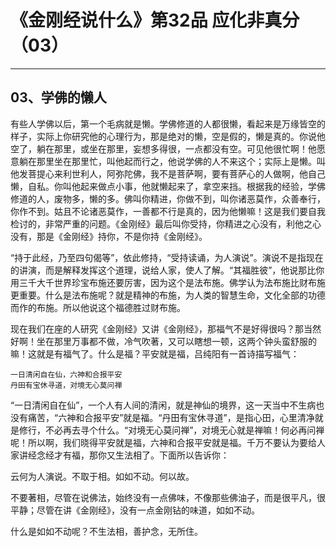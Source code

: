 # 《金刚经说什么》第32品 应化非真分（03）

------

## 03、学佛的懒人

有些人学佛以后，第一个毛病就是懒。学佛修道的人都很懒，看起来是万缘皆空的样子，实际上你研究他的心理行为，那是绝对的懒，空是假的，懒是真的。你说他空了，躺在那里，或坐在那里，妄想多得很，一点都没有空。可见他很忙啊！他愿意躺在那里坐在那里忙，叫他起而行之，他说学佛的人不来这个；实际上是懒。叫他发菩提心来利世利人，阿弥陀佛，我不是菩萨啊，要有菩萨心的人做啊，他自己懒，自私。你叫他起来做点小事，他就懒起来了，拿空来挡。根据我的经验，学佛修道的人，废物多，懒的多。佛叫你精进，你做不到，叫你诸恶莫作，众善奉行，你作不到。姑且不论诸恶莫作，一善都不行是真的，因为他懒嘛！这是我们要自我检讨的，非常严重的问题。《金刚经》最后叫你受持，你精进之心没有，利他之心没有，那是《金刚经》持你，不是你持《金刚经》。

“持于此经，乃至四句偈等”，依此修持，“受持读诵，为人演说”。演说不是指现在的讲演，而是解释发挥这个道理，说给人家，使人了解。“其福胜彼”，他说那比你用三千大千世界珍宝布施还要厉害，因为这个是法布施。佛学认为法布施比财布施更重要。什么是法布施呢？就是精神的布施，为人类的智慧生命，文化全部的功德而作的布施。所以他说这个福德胜过财布施。

现在我们在座的人研究《金刚经》又讲《金刚经》，那福气不是好得很吗？那当然好啊！坐在那里万事都不做，冷气吹著，又可以瞎想一顿，这两个钟头蛮舒服的嘛！这就是有福气了。什么是福？平安就是福，吕纯阳有一首诗描写福气：

```
一日清闲自在仙，六神和合报平安
丹田有宝休寻道，对境无心莫问禅
```

“一日清闲自在仙”，一个人有人间的清闲，就是神仙的境界，这一天当中不生病也没有痛苦，“六神和合报平安”就是福。“丹田有宝休寻道”，是指心田，心里清净就是修行，不必再去寻个什么。“对境无心莫问禅”，对境无心就是禅嘛！何必再问禅呢！所以啊，我们晓得平安就是福，六神和合报平安就是福。千万不要认为要给人家讲经念经才有福，那你又生法相了。下面所以告诉你：

云何为人演说。不取于相。如如不动。何以故。

不要著相，尽管在说佛法，始终没有一点佛味，不像那些佛油子，而是很平凡，很平静；尽管在讲《金刚经》，没有一点金刚钻的味道，如如不动。

什么是如如不动呢？不生法相，善护念，无所住。

